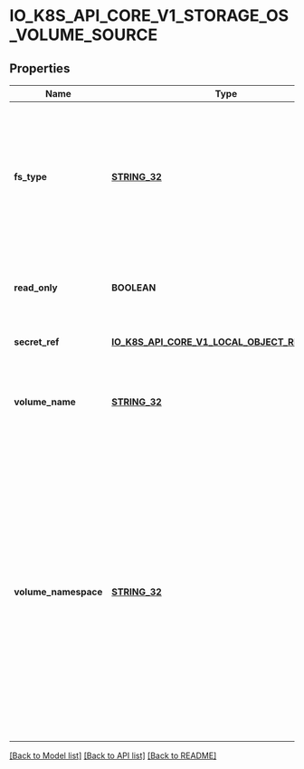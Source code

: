 # IO_K8S_API_CORE_V1_STORAGE_OS_VOLUME_SOURCE

## Properties
Name | Type | Description | Notes
------------ | ------------- | ------------- | -------------
**fs_type** | [**STRING_32**](STRING_32.md) | Filesystem type to mount. Must be a filesystem type supported by the host operating system. Ex. \&quot;ext4\&quot;, \&quot;xfs\&quot;, \&quot;ntfs\&quot;. Implicitly inferred to be \&quot;ext4\&quot; if unspecified. | [optional] [default to null]
**read_only** | **BOOLEAN** | Defaults to false (read/write). ReadOnly here will force the ReadOnly setting in VolumeMounts. | [optional] [default to null]
**secret_ref** | [**IO_K8S_API_CORE_V1_LOCAL_OBJECT_REFERENCE**](io.k8s.api.core.v1.LocalObjectReference.md) |  | [optional] [default to null]
**volume_name** | [**STRING_32**](STRING_32.md) | VolumeName is the human-readable name of the StorageOS volume.  Volume names are only unique within a namespace. | [optional] [default to null]
**volume_namespace** | [**STRING_32**](STRING_32.md) | VolumeNamespace specifies the scope of the volume within StorageOS.  If no namespace is specified then the Pod&#39;s namespace will be used.  This allows the Kubernetes name scoping to be mirrored within StorageOS for tighter integration. Set VolumeName to any name to override the default behaviour. Set to \&quot;default\&quot; if you are not using namespaces within StorageOS. Namespaces that do not pre-exist within StorageOS will be created. | [optional] [default to null]

[[Back to Model list]](../README.md#documentation-for-models) [[Back to API list]](../README.md#documentation-for-api-endpoints) [[Back to README]](../README.md)



